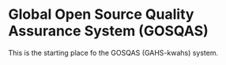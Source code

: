 # Global Open Source Quality Assurance System (GOSQAS)

This is the starting place fo the GOSQAS (GAHS-kwahs) system.
